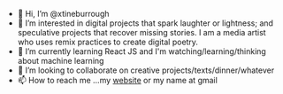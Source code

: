 - 👋 Hi, I’m @xtineburrough
- 👀 I’m interested in digital projects that spark laughter or lightness; and speculative projects that recover missing stories. I am a media artist who uses remix practices to create digital poetry.
- 🌱 I’m currently learning React JS and I'm watching/learning/thinking about machine learning
- 💞️ I’m looking to collaborate on creative projects/texts/dinner/whatever
- 📫 How to reach me ...my [website](http://www.missconceptions.net) or my name at gmail

<!---
xtineburrough/xtineburrough is a ✨ special ✨ repository because its `README.md` (this file) appears on your GitHub profile.
You can click the Preview link to take a look at your changes.
--->
